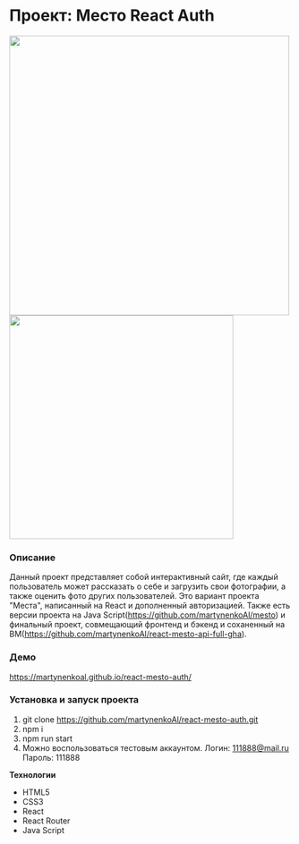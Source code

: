 # Проект: Место React Auth
<img src="https://github.com/martynenkoAl/mesto/assets/121212086/523a5d68-3087-4efd-844a-140623bf5287" width="500" /><img src="https://github.com/martynenkoAl/react-mesto-auth/assets/121212086/8006c4fa-4801-4192-910e-a7d6ec3fbca8" width="400" />

### Описание
Данный проект представляет собой интерактивный сайт, где каждый пользователь может рассказать о себе и загрузить свои фотографии, а также оценить фото других пользователей. Это вариант проекта "Места", написанный на React и дополненный авторизацией. Также есть версии проекта на Java Script(https://github.com/martynenkoAl/mesto) и финальный проект, совмещающий фронтенд и бэкенд и соханенный на ВМ(https://github.com/martynenkoAl/react-mesto-api-full-gha).

### Демо   
https://martynenkoal.github.io/react-mesto-auth/

### Установка и запуск проекта   
1. git clone https://github.com/martynenkoAl/react-mesto-auth.git
2. npm i
3. npm run start
4. Можно воспользоваться тестовым аккаунтом. Логин: 111888@mail.ru Пароль: 111888

**Технологии**
* HTML5
* CSS3
* React
* React Router
* Java Script


